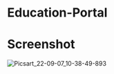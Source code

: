 # Education-Portal
# Screenshot
![Picsart_22-09-07_10-38-49-893](https://user-images.githubusercontent.com/112925756/188802437-b7f9aeb3-9892-4f70-8d80-b1f4d7c6c3ca.jpg)



